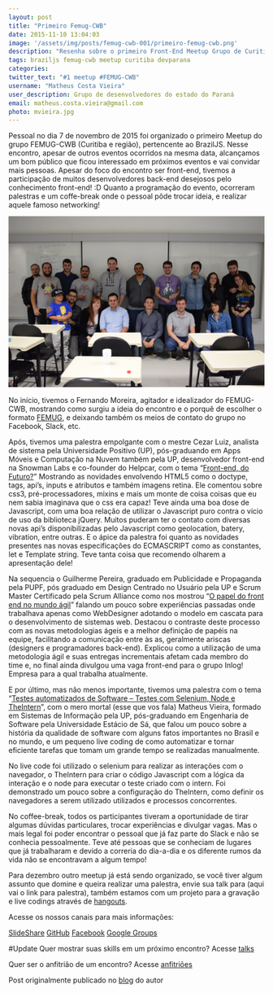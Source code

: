 ```yaml
---
layout: post
title: "Primeiro Femug-CWB"
date: 2015-11-10 13:04:03
image: '/assets/img/posts/femug-cwb-001/primeiro-femug-cwb.png'
description: "Resenha sobre o primeiro Front-End Meetup Grupo de Curitiba"
tags: braziljs femug-cwb meetup curitiba devparana
categories:
twitter_text: "#1 meetup #FEMUG-CWB"
username: "Matheus Costa Vieira"
user_description: Grupo de desenvolvedores do estado do Paraná
email: matheus.costa.vieira@gmail.com
photo: mvieira.jpg
---
```


Pessoal no dia 7 de novembro de 2015 foi organizado o primeiro Meetup do grupo FEMUG-CWB (Curitiba e região), pertencente ao BrazilJS. Nesse encontro, apesar de outros eventos ocorridos na mesma data, alcançamos um bom público que ficou interessado em próximos eventos e vai convidar mais pessoas. Apesar do foco do encontro ser front-end, tivemos a participação de muitos desenvolvedores back-end desejosos pelo conhecimento front-end! :D
Quanto a programação do evento, ocorreram palestras e um coffe-break onde o pessoal pôde trocar ideia, e realizar aquele famoso networking!

![FEMUG-CWB](/assets/img/posts/femug-cwb-001/galera.jpg)

No início, tivemos o Fernando Moreira, agitador e idealizador do FEMUG-CWB, mostrando como surgiu a ideia do encontro e o porquê de escolher o formato [FEMUG](https://github.com/braziljs/femug), e deixando também os meios de contato do grupo no Facebook, Slack, etc.

Após, tivemos uma palestra empolgante com o mestre Cezar Luiz, analista de sistema pela Universidade Positivo (UP), pós-graduando em Apps Móveis e Computação na Nuvem também pela UP, desenvolvedor front-end na Snowman Labs e co-founder do Helpcar, com o tema “[Front-end, do Futuro?](http://slides.com/cezarluiz/front-end-do-futuro#/)” Mostrando as novidades envolvendo HTML5 como o doctype, tags, api’s, inputs e atributos e também imagens retina. Ele comentou sobre css3, pré-processadores, mixins e mais um monte de coisa coisas que eu nem sabia imaginava que o css era capaz! 
Teve ainda uma boa dose de Javascript, com uma boa relação de utilizar o Javascript puro contra o vício de uso da biblioteca jQuery. Muitos puderam ter o contato com diversas novas api’s disponibilizadas pelo Javascript como geolocation, batery, vibration, entre outras. E o ápice da palestra foi quanto as novidades presentes nas novas especificações do ECMASCRIPT como as constantes, let e Template string. Teve tanta coisa que recomendo olharem a apresentação dele!

Na sequencia o Guilherme Pereira, graduado em Publicidade e Propaganda pela PUPF, pós graduado em Design Centrado no Usuário pela UP e Scrum Master Certificado pela Scrum Alliance como nos mostrou “[O papel do front end no mundo ágil](http://pt.slideshare.net/FEMUG-CWB/o-papel-do-front-end-no-mundo-gil)” falando um pouco sobre experiências passadas onde trabalhava apenas como WebDesigner adotando o modelo em cascata para o desenvolvimento de sistemas web. Destacou o contraste deste processo com as novas metodologias ágeis e a melhor definição de papéis na equipe, facilitando a comunicação entre às as, geralmente ariscas (designers e programadores back-end). Explicou como a utilização de uma metodologia ágil e suas entregas incrementais afetam cada membro do time e, no final ainda divulgou uma vaga front-end para o grupo Inlog! Empresa para a qual trabalha atualmente.

E por último, mas não menos importante, tivemos uma palestra com o tema “[Testes automatizados de Software – Testes com Selenium, Node e TheIntern](http://pt.slideshare.net/FEMUG-CWB/testes-automatizados-de-software-54525733)”, com o mero mortal (esse que vos fala) Matheus Vieira, formado em Sistemas de Informação pela UP, pós-graduando em Engenharia de Software pela Universidade Estácio de Sá, que falou um pouco sobre a história da qualidade de software com alguns fatos importantes no Brasil e no mundo, e um pequeno live coding de como automatizar e tornar eficiente tarefas que tomam um grande tempo se realizadas manualmente.

No live code foi utilizado o selenium para realizar as interações com o navegador, o TheIntern para criar o código Javascript com a lógica da interação e o node para executar o teste criado com o intern. Foi demonstrado um pouco sobre a configuração do TheIntern, como definir os navegadores a serem utilizado utilizados e processos concorrentes.

No coffee-break, todos os participantes tiveram a oportunidade de tirar algumas dúvidas particulares, trocar experiências e divulgar vagas. Mas o mais legal foi poder encontrar o pessoal que já faz parte do Slack e não se conhecia pessoalmente. Teve até pessoas que se conheciam de lugares que já trabalharam e devido a correria do dia-a-dia e os diferente rumos da vida não se encontravam a algum tempo!

Para dezembro outro meetup já está sendo organizado, se você tiver algum assunto que domine e queira realizar uma palestra, envie sua talk para (aqui vai o link para palestra), também estamos com um projeto para a gravação e live codings através de [hangouts](https://docs.google.com/spreadsheets/d/14j2GF-zqv6tDSej-6fyKRYxm-2QVcFKYPn_rL3WcE_Q/edit#gid=1600912741).

Acesse os nossos canais para mais informações:

[SlideShare](http://pt.slideshare.net/FEMUG-CWB)
[GitHub](https://github.com/femug-cwb)
[Facebook](https://www.facebook.com/FEMUG.CWB/)
[Google Groups](https://groups.google.com/forum/#!topic/femug-cwb/KhCJbMLBEDM)

#Update
Quer mostrar suas skills em um próximo encontro?
Acesse [talks](https://docs.google.com/forms/d/16PqdkOuVro7eBZEqIEfLTScQCUpILeuiX5JF98Z3p2E/viewform?c=0&w=1)


Quer ser o anfitrião de um encontro?
Acesse [anfitriões](https://docs.google.com/forms/d/1J5ODCiLZe2VGufA-UO6_L7qhTg3BEmziQAaUsCWoFhQ/viewform?c=0&w=1)

Post originalmente publicado no [blog](http://end2endsystems.com.br/meetup/primeiro-femug-cwb/) do autor
